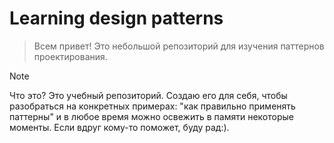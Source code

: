 # Learning design patterns

> Всем привет! Это небольшой репозиторий для изучения паттернов проектирования. 

> [!NOTE]
> Что это? Это учебный репозиторий. Создаю его для себя, чтобы разобраться на конкретных примерах: "как правильно
> применять паттерны" и в любое время можно освежить в памяти некоторые моменты. Если вдруг кому-то поможет, буду рад:).